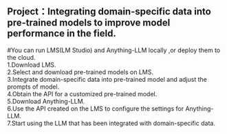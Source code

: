 ## Project：Integrating domain-specific data into pre-trained models to improve model performance in the field.
  
#You can run LMS(LM Studio) and Anything-LLM locally ,or deploy them to the cloud.  
1.Download LMS.   
2.Select and download pre-trained models on LMS.  
3.Integrate domain-specific data into pre-trained model and adjust the prompts of model.  
4.Obtain the API for a customized pre-trained model.  
5.Download Anything-LLM.  
6.Use the API created on the LMS to configure the settings for Anything-LLM.   
7.Start using the LLM that has been integrated with domain-specific data.
